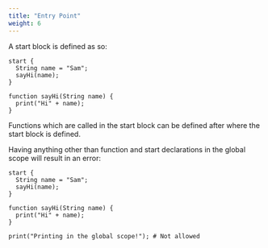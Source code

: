 ```yaml
---
title: "Entry Point"
weight: 6
---
```


A start block is defined as so:
```
start {
  String name = "Sam";
  sayHi(name);
}

function sayHi(String name) {
  print("Hi" + name);
}
```

Functions which are called in the start block can be defined after where the start block is defined.

Having anything other than function and start declarations in the global scope will result in an error:

```start
start {
  String name = "Sam";
  sayHi(name);
}

function sayHi(String name) {
  print("Hi" + name);
}

print("Printing in the global scope!"); # Not allowed
```
